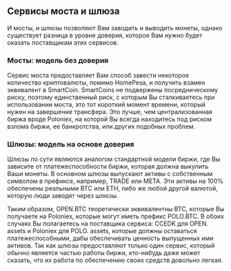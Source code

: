 ## Сервисы моста и шлюза

И мосты, и шлюзы позволяют Вам заводить и выводить монеты, однако существует разница в уровне доверия, которое Вам нужно будет оказать поставщикам этих сервисов.

### Мосты: модель без доверия

Сервис моста предоставляет Вам способ завести некоторое количество криптовалюты, помимо HomePesa, и получить взамен эквивалент в SmartCoin. SmartCoins не подвержены посредническому риску, поэтому единственный риск, с которым Вы сталкиваетесь при использовании моста, это тот короткий момент времени, который нужен на завершение трансфера. Это лучше, чем централизованная биржа вроде Poloniex, на которой Вы всегда находитесь под риском взлома биржи, ее банкротства, или других подобных проблем.

### Шлюзы: модель на основе доверия

Шлюзы по сути являются аналогом стандартной модели биржи, где Вы зависите от платежеспособности биржи, которая должна выкупить Ваши монеты. В основном шлюзы выпускают активы с собственным символом в префиксе, например, TRADE или META. Эти активы на 100% обеспечены реальными BTC или ETH, либо же любой другой валютой, которую люди заводят через шлюзы.

Таким образом, OPEN.BTC теоретически эквивалентны BTC, которые Вы получаете на Poloniex, которые могут иметь префикс POLO.BTC. В обоих случаях Вы полагаетесь на поставщика сервиса: CCEDK для OPEN. assets и Poloniex для POLO. assets, которые должны оставаться платежеспособными, дабы обеспечивать ценность выпущенных ими активов. Так как шлюзы предоставляют только один сервис, который обычно является частью работы биржи, кто-нибудь даже может сказать, что их работа по обеспечению своих средств довольно легкая.